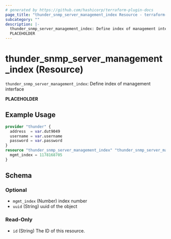 ```yaml
---
# generated by https://github.com/hashicorp/terraform-plugin-docs
page_title: "thunder_snmp_server_management_index Resource - terraform-provider-thunder"
subcategory: ""
description: |-
  thunder_snmp_server_management_index: Define index of management interface
  PLACEHOLDER
---
```


# thunder_snmp_server_management_index (Resource)

`thunder_snmp_server_management_index`: Define index of management interface

__PLACEHOLDER__

## Example Usage

```terraform
provider "thunder" {
  address  = var.dut9049
  username = var.username
  password = var.password
}
resource "thunder_snmp_server_management_index" "thunder_snmp_server_management_index" {
  mgmt_index = 1178168705
}
```

<!-- schema generated by tfplugindocs -->
## Schema

### Optional

- `mgmt_index` (Number) index number
- `uuid` (String) uuid of the object

### Read-Only

- `id` (String) The ID of this resource.


